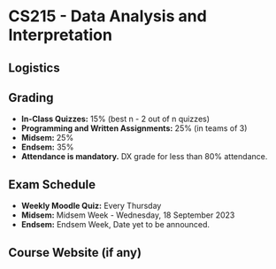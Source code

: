 # CS215 - Data Analysis and Interpretation

## Logistics

## Grading

- **In-Class Quizzes:** 15% (best n - 2 out of n quizzes)
- **Programming and Written Assignments:** 25% (in teams of 3)
- **Midsem:** 25%
- **Endsem:** 35%
- **Attendance is mandatory.** DX grade for less than 80% attendance.

## Exam Schedule

- **Weekly Moodle Quiz:** Every Thursday
- **Midsem:** Midsem Week - Wednesday, 18 September 2023
- **Endsem:** Endsem Week, Date yet to be announced.

## Course Website (if any)
